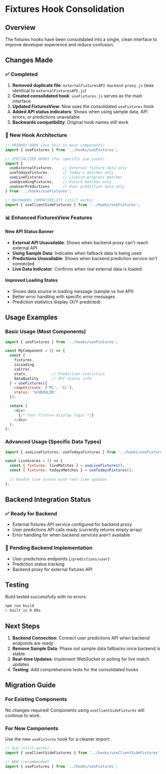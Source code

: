 # Fixtures Hook Consolidation

## Overview
The fixtures hooks have been consolidated into a single, clean interface to improve developer experience and reduce confusion.

## Changes Made

### ✅ Completed
1. **Removed duplicate file**: `externalFixturesAPI-backend-proxy.js` (was identical to `externalFixturesAPI.js`)
2. **Created consolidated hook**: `useFixtures.js` serves as the main interface
3. **Updated FixturesView**: Now uses the consolidated `useFixtures` hook
4. **Added API status indicators**: Shows when using sample data, API errors, or predictions unavailable
5. **Backwards compatibility**: Original hook names still work

### 🎯 New Hook Architecture

```javascript
// PRIMARY HOOK (Use this in most components)
import { useFixtures } from '../hooks/useFixtures';

// SPECIALIZED HOOKS (For specific use cases)
import { 
  useExternalFixtures,    // External fixture data only
  useTodaysFixtures,      // Today's matches only  
  useLiveFixtures,        // Live/in-progress matches
  useUpcomingFixtures,    // Future matches only
  useUserPredictions      // User prediction data only
} from '../hooks/useFixtures';

// BACKWARDS COMPATIBILITY (still works)
import { useClientSideFixtures } from '../hooks/useFixtures';
```

### 📊 Enhanced FixturesView Features

#### New API Status Banner
- **External API Unavailable**: Shows when backend proxy can't reach external API
- **Using Sample Data**: Indicates when fallback data is being used  
- **Predictions Unavailable**: Shows when backend prediction service isn't connected
- **Live Data Indicator**: Confirms when real external data is loaded

#### Improved Loading States
- Shows data source in loading message (sample vs live API)
- Better error handling with specific error messages
- Prediction statistics display (X/Y predicted)

## Usage Examples

### Basic Usage (Most Components)
```javascript
import { useFixtures } from '../hooks/useFixtures';

const MyComponent = () => {
  const { 
    fixtures, 
    isLoading, 
    isError, 
    stats,           // Prediction statistics
    dataQuality      // API status info
  } = useFixtures({
    competitions: ['PL', 'CL'],
    status: 'SCHEDULED'
  });

  return (
    <div>
      {/* Your fixture display logic */}
    </div>
  );
};
```

### Advanced Usage (Specific Data Types)
```javascript
import { useLiveFixtures, useTodaysFixtures } from '../hooks/useFixtures';

const LiveScores = () => {
  const { fixtures: liveMatches } = useLiveFixtures();
  const { fixtures: todaysMatches } = useTodaysFixtures();
  
  // Handle live scores with real-time updates
};
```

## Backend Integration Status

### ✅ Ready for Backend
- External fixtures API service configured for backend proxy
- User predictions API calls ready (currently returns empty array)
- Error handling for when backend services aren't available

### 🔄 Pending Backend Implementation
- User predictions endpoints (`/predictions/user`)
- Prediction status tracking
- Backend proxy for external fixtures API

## Testing

Build tested successfully with no errors:
```bash
npm run build
✓ built in 8.89s
```

## Next Steps

1. **Backend Connection**: Connect user predictions API when backend endpoints are ready
2. **Remove Sample Data**: Phase out sample data fallbacks once backend is stable  
3. **Real-time Updates**: Implement WebSocket or polling for live match updates
4. **Testing**: Add comprehensive tests for the consolidated hooks

## Migration Guide

### For Existing Components
No changes required! Components using `useClientSideFixtures` will continue to work.

### For New Components  
Use the new `useFixtures` hook for a cleaner import:

```javascript
// OLD (still works)
import { useClientSideFixtures } from '../hooks/useClientSideFixtures';

// NEW (recommended)
import { useFixtures } from '../hooks/useFixtures';
```

